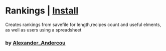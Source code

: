 # Rankings | [Install](https://raw.githubusercontent.com/InfiniteCraftCommunity/userscripts/master/userscripts/Rankings/index.user.js)

Creates rankings from savefile for length,recipes count and useful elments, as well as users using a spreadsheet

### by [Alexander_Andercou](https://github.com/24sanduAlexandru)
